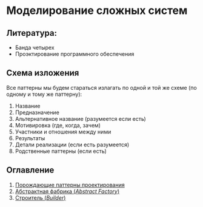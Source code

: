 # Моделирование сложных систем

## Литература:
* Банда четырех
* Проэктирование программного обеспечения

## Схема изложения
Все паттерны мы будем стараться излагать по одной и той же схеме (по одному и тому же паттерну):

1. Название
2. Предназначение
3. Альтернативное название (разумеется если есть)
4. Мотивировка (где, когда, зачем)
5. Участники и отношения между ними
6. Результаты
7. Детали реализации (если есть разумеется)
8. Родственные паттерны (если есть)

## Оглавление
1. [Порождающие паттерны проектирования](creational-patterns.md)
  1. [Абстрактная фабрика (*Abstract Factory*)](abstract-factory.md)
  2. [Строитель (*Builder*)](builder.md)
